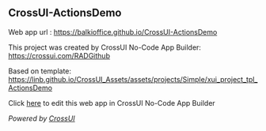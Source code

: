 ## CrossUI-ActionsDemo
Web app url : https://balkioffice.github.io/CrossUI-ActionsDemo

This project was created by CrossUI No-Code App Builder: https://crossui.com/RADGithub

Based on template: https://linb.github.io/CrossUI_Assets/assets/projects/Simple/xui_project_tpl_ActionsDemo

Click [here](https://crossui.com/RADGithub/#!from=github&owner=balkioffice&repo=CrossUI-ActionsDemo) to edit this web app in CrossUI No-Code App Builder

<i>Powered by [CrossUI](https://crossui.com)</i>

